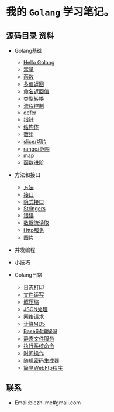 # 我的 `Golang` 学习笔记。

## 源码目录 资料

- Golang基础
    + [Hello Golang](/basic/L_hello.go)
    + [常量](/basic/L_const.go)
    + [函数](/basic/L_function.go)
    + [多值返回](/basic/L_multiple-result.go)
    + [命名返回值](/basic/L_named-results.go)
    + [类型转换](/basic/L_type-convert.go)
    + [流程控制](/basic/L_loop.go)
    + [defer](/basic/L_defer.go)
    + [指针](/basic/L_pointers.go)
    + [结构体](/basic/L_struts.go)
    + [数组](/basic/L_array.go)
    + [slice/切片](/basic/L_slice.go)
    + [range/范围](/basic/L_range.go)
    + [map](/basic/L_map.go)
    + [函数进阶](/basic/L_func_pro.go)
    
- 方法和接口
    + [方法](/advanced/L_methods.go)
    + [接口](/advanced/L_interface.go)
    + [隐式接口](/advanced/L_interfaces-are-satisfied-implicitly.go)
    + [Stringers](/advanced/L_stringers.go)
    + [错误](/advanced/L_error.go)
    + [数据流读取](/advanced/L_reader.go)
    + [Http服务](/advanced/L_http.go)
    + [图片](/advanced/L_image.go)
    
- 并发编程

- 小技巧
    

- Golang日常
    + [日志打印](/often/L_log.go)
    + [文件读写](/often/L_read-write.go)
    + [解压缩](/often/L_zip.go)
    + [JSON处理](/often/L_json.go)
    + [网络请求](/often/L_request.go)
    + [计算MD5](/often/L_md5.go)
    + [Base64编解码](/often/L_base64.go)
    + [静态文件服务](/often/L_static-server.go)
    + [执行系统命令](/often/L_exec-cmd.go)
    + [时间操作](/often/L_time.go)
    + [随机密码生成器](/often/L_random-pwd.go)
    + [简易WebFtp程序](/often/L_static-server.go)
    
## 联系

- Email:biezhi.me#gmail.com

